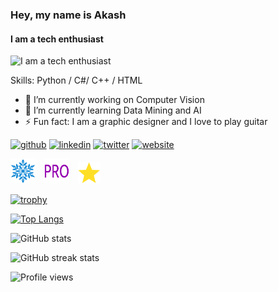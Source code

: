 ### Hey, my name is Akash
#### I am a tech enthusiast 
![I am a tech enthusiast ](https://scontent.fdac11-2.fna.fbcdn.net/v/t1.6435-9/71663281_456092208587886_5168134551003725824_n.jpg?_nc_cat=110&ccb=1-5&_nc_sid=19026a&_nc_ohc=QgY6vzqzp_EAX-JznyU&_nc_ht=scontent.fdac11-2.fna&oh=a570a0983c27b27b3eea696b29e7a5c6&oe=6196DE9F)


Skills: Python / C#/ C++ / HTML 

- 🔭 I’m currently working on Computer Vision  
- 🌱 I’m currently learning Data Mining and AI 
- ⚡ Fun fact: I am a graphic designer and I love to play guitar  


[<img src='https://cdn.jsdelivr.net/npm/simple-icons@3.0.1/icons/github.svg' alt='github' height='40'>](https://github.com/shartazkhan)  [<img src='https://cdn.jsdelivr.net/npm/simple-icons@3.0.1/icons/linkedin.svg' alt='linkedin' height='40'>](https://www.linkedin.com/in/https://www.linkedin.com/in/shartaz-khan//)  [<img src='https://cdn.jsdelivr.net/npm/simple-icons@3.0.1/icons/twitter.svg' alt='twitter' height='40'>](https://twitter.com/https://twitter.com/shartaz_)  [<img src='https://cdn.jsdelivr.net/npm/simple-icons@3.0.1/icons/icloud.svg' alt='website' height='40'>](https://shartaz.me/)  

<a href='https://archiveprogram.github.com/'><img src='https://raw.githubusercontent.com/acervenky/animated-github-badges/master/assets/acbadge.gif' width='40' height='40'></a> <a href='https://github.com/pricing'><img src='https://raw.githubusercontent.com/acervenky/animated-github-badges/master/assets/pro.gif' width='40' height='40'></a> <a href='https://stars.github.com/'><img src='https://raw.githubusercontent.com/acervenky/animated-github-badges/master/assets/starbadge.gif' width='35' height='35'></a> 

[![trophy](https://github-profile-trophy.vercel.app/?username=shartazkhan)](https://github.com/ryo-ma/github-profile-trophy)

[![Top Langs](https://github-readme-stats.vercel.app/api/top-langs/?username=shartazkhan)](https://github.com/anuraghazra/github-readme-stats)

![GitHub stats](https://github-readme-stats.vercel.app/api?username=shartazkhan&show_icons=true)  

![GitHub streak stats](https://github-readme-streak-stats.herokuapp.com/?user=shartazkhan)  

![Profile views](https://gpvc.arturio.dev/shartazkhan)  
